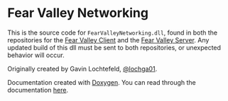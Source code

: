 # Fear Valley Networking

This is the source code for `FearValleyNetworking.dll`, found in both the repositories for the [Fear Valley Client](https://www.github.com/schuna05/senior_project) and the [Fear Valley Server](https://www.github.com/FearfulFlamingos/fear_valley_server). Any updated build of this dll must be sent to both repositories, or unexpected behavior will occur.

Originally created by Gavin Lochtefeld, [@lochga01](https://www.github.com/lochga01).

Documentation created with [Doxygen](http://www.doxygen.nl/). You can read through the documentation [here](https://fearfulflamingos.github.io/fear_valley_networking/).
